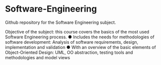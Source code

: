 # Software-Engineering
Github repository for the Software Engineering subject. 

Objective of the subject: this course covers the basics of the most used Software Engineering process.
● Includes the needs for methodologies of software development: Analysis of software requirements, design, implementation and validation
● With an overview of the basic elements of Object-Oriented Design: UML, OO abstraction, testing tools and methodologies and model views
